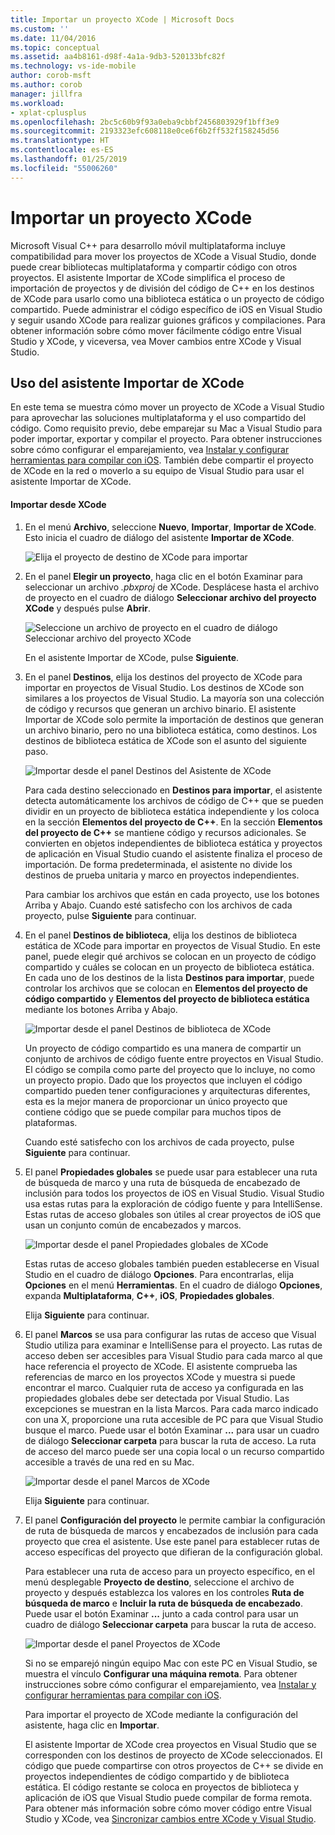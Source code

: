 ```yaml
---
title: Importar un proyecto XCode | Microsoft Docs
ms.custom: ''
ms.date: 11/04/2016
ms.topic: conceptual
ms.assetid: aa4b8161-d98f-4a1a-9db3-520133bfc82f
ms.technology: vs-ide-mobile
author: corob-msft
ms.author: corob
manager: jillfra
ms.workload:
- xplat-cplusplus
ms.openlocfilehash: 2bc5c60b9f93a0eba9cbbf2456803929f1bff3e9
ms.sourcegitcommit: 2193323efc608118e0ce6f6b2ff532f158245d56
ms.translationtype: HT
ms.contentlocale: es-ES
ms.lasthandoff: 01/25/2019
ms.locfileid: "55006260"
---
```

# <a name="import-an-xcode-project"></a>Importar un proyecto XCode
Microsoft Visual C++ para desarrollo móvil multiplataforma incluye compatibilidad para mover los proyectos de XCode a Visual Studio, donde puede crear bibliotecas multiplataforma y compartir código con otros proyectos. El asistente Importar de XCode simplifica el proceso de importación de proyectos y de división del código de C++ en los destinos de XCode para usarlo como una biblioteca estática o un proyecto de código compartido. Puede administrar el código específico de iOS en Visual Studio y seguir usando XCode para realizar guiones gráficos y compilaciones. Para obtener información sobre cómo mover fácilmente código entre Visual Studio y XCode, y viceversa, vea Mover cambios entre XCode y Visual Studio.

## <a name="use-the-import-from-xcode-wizard"></a>Uso del asistente Importar de XCode
 En este tema se muestra cómo mover un proyecto de XCode a Visual Studio para aprovechar las soluciones multiplataforma y el uso compartido del código. Como requisito previo, debe emparejar su Mac a Visual Studio para poder importar, exportar y compilar el proyecto. Para obtener instrucciones sobre cómo configurar el emparejamiento, vea [Instalar y configurar herramientas para compilar con iOS](../cross-platform/install-and-configure-tools-to-build-using-ios.md). También debe compartir el proyecto de XCode en la red o moverlo a su equipo de Visual Studio para usar el asistente Importar de XCode.

#### <a name="import-from-xcode"></a>Importar desde XCode

1. En el menú **Archivo**, seleccione **Nuevo**, **Importar**, **Importar de XCode**. Esto inicia el cuadro de diálogo del asistente **Importar de XCode**.

    ![Elija el proyecto de destino de XCode para importar](../cross-platform/media/cppmdd_u2_importxcode_choose.PNG "CPPMDD_U2_ImportXCode_Choose")

2. En el panel **Elegir un proyecto**, haga clic en el botón Examinar para seleccionar un archivo *.pbxproj* de XCode. Desplácese hasta el archivo de proyecto en el cuadro de diálogo **Seleccionar archivo del proyecto XCode** y después pulse **Abrir**.

    ![Seleccione un archivo de proyecto en el cuadro de diálogo Seleccionar archivo del proyecto XCode](../cross-platform/media/cppmdd_u2_importxcode_browse.PNG "CPPMDD_U2_ImportXCode_Browse")

    En el asistente Importar de XCode, pulse **Siguiente**.

3. En el panel **Destinos**, elija los destinos del proyecto de XCode para importar en proyectos de Visual Studio. Los destinos de XCode son similares a los proyectos de Visual Studio. La mayoría son una colección de código y recursos que generan un archivo binario. El asistente Importar de XCode solo permite la importación de destinos que generan un archivo binario, pero no una biblioteca estática, como destinos. Los destinos de biblioteca estática de XCode son el asunto del siguiente paso.

    ![Importar desde el panel Destinos del Asistente de XCode](../cross-platform/media/cppmdd_u2_importxcode_destination.jpg "CPPMDD_U2_ImportXCode_Destination")

    Para cada destino seleccionado en **Destinos para importar**, el asistente detecta automáticamente los archivos de código de C++ que se pueden dividir en un proyecto de biblioteca estática independiente y los coloca en la sección **Elementos del proyecto de C++**. En la sección **Elementos del proyecto de C++** se mantiene código y recursos adicionales. Se convierten en objetos independientes de biblioteca estática y proyectos de aplicación en Visual Studio cuando el asistente finaliza el proceso de importación. De forma predeterminada, el asistente no divide los destinos de prueba unitaria y marco en proyectos independientes.

    Para cambiar los archivos que están en cada proyecto, use los botones Arriba y Abajo. Cuando esté satisfecho con los archivos de cada proyecto, pulse **Siguiente** para continuar.

4. En el panel **Destinos de biblioteca**, elija los destinos de biblioteca estática de XCode para importar en proyectos de Visual Studio. En este panel, puede elegir qué archivos se colocan en un proyecto de código compartido y cuáles se colocan en un proyecto de biblioteca estática. En cada uno de los destinos de la lista **Destinos para importar**, puede controlar los archivos que se colocan en **Elementos del proyecto de código compartido** y **Elementos del proyecto de biblioteca estática** mediante los botones Arriba y Abajo.

    ![Importar desde el panel Destinos de biblioteca de XCode](../cross-platform/media/cppmdd_u2_importxcode_library.jpg "CPPMDD_U2_ImportXCode_Library")

    Un proyecto de código compartido es una manera de compartir un conjunto de archivos de código fuente entre proyectos en Visual Studio. El código se compila como parte del proyecto que lo incluye, no como un proyecto propio. Dado que los proyectos que incluyen el código compartido pueden tener configuraciones y arquitecturas diferentes, esta es la mejor manera de proporcionar un único proyecto que contiene código que se puede compilar para muchos tipos de plataformas.

    Cuando esté satisfecho con los archivos de cada proyecto, pulse **Siguiente** para continuar.

5. El panel **Propiedades globales** se puede usar para establecer una ruta de búsqueda de marco y una ruta de búsqueda de encabezado de inclusión para todos los proyectos de iOS en Visual Studio. Visual Studio usa estas rutas para la exploración de código fuente y para IntelliSense. Estas rutas de acceso globales son útiles al crear proyectos de iOS que usan un conjunto común de encabezados y marcos.

    ![Importar desde el panel Propiedades globales de XCode](../cross-platform/media/cppmdd_u2_importxcode_global.jpg "CPPMDD_U2_ImportXCode_Global")

    Estas rutas de acceso globales también pueden establecerse en Visual Studio en el cuadro de diálogo **Opciones**. Para encontrarlas, elija **Opciones** en el menú **Herramientas**. En el cuadro de diálogo **Opciones**, expanda **Multiplataforma**, **C++**, **iOS**, **Propiedades globales**.

    Elija **Siguiente** para continuar.

6. El panel **Marcos** se usa para configurar las rutas de acceso que Visual Studio utiliza para examinar e IntelliSense para el proyecto. Las rutas de acceso deben ser accesibles para Visual Studio para cada marco al que hace referencia el proyecto de XCode. El asistente comprueba las referencias de marco en los proyectos XCode y muestra si puede encontrar el marco. Cualquier ruta de acceso ya configurada en las propiedades globales debe ser detectada por Visual Studio. Las excepciones se muestran en la lista Marcos. Para cada marco indicado con una X, proporcione una ruta accesible de PC para que Visual Studio busque el marco. Puede usar el botón Examinar **...** para usar un cuadro de diálogo **Seleccionar carpeta** para buscar la ruta de acceso. La ruta de acceso del marco puede ser una copia local o un recurso compartido accesible a través de una red en su Mac.

    ![Importar desde el panel Marcos de XCode](../cross-platform/media/cppmdd_u2_importxcode_frameworks.jpg "CPPMDD_U2_ImportXCode_Frameworks")

    Elija **Siguiente** para continuar.

7. El panel **Configuración del proyecto** le permite cambiar la configuración de ruta de búsqueda de marcos y encabezados de inclusión para cada proyecto que crea el asistente. Use este panel para establecer rutas de acceso específicas del proyecto que difieran de la configuración global.

    Para establecer una ruta de acceso para un proyecto específico, en el menú desplegable **Proyecto de destino**, seleccione el archivo de proyecto y después establezca los valores en los controles **Ruta de búsqueda de marco** e **Incluir la ruta de búsqueda de encabezado**. Puede usar el botón Examinar **...** junto a cada control para usar un cuadro de diálogo **Seleccionar carpeta** para buscar la ruta de acceso.

    ![Importar desde el panel Proyectos de XCode](../cross-platform/media/cppmdd_u2_importxcode_projects.jpg "CPPMDD_U2_ImportXCode_Projects")

    Si no se emparejó ningún equipo Mac con este PC en Visual Studio, se muestra el vínculo **Configurar una máquina remota**. Para obtener instrucciones sobre cómo configurar el emparejamiento, vea [Instalar y configurar herramientas para compilar con iOS](../cross-platform/install-and-configure-tools-to-build-using-ios.md).

    Para importar el proyecto de XCode mediante la configuración del asistente, haga clic en **Importar**.

   El asistente Importar de XCode crea proyectos en Visual Studio que se corresponden con los destinos de proyecto de XCode seleccionados. El código que puede compartirse con otros proyectos de C++ se divide en proyectos independientes de código compartido y de biblioteca estática. El código restante se coloca en proyectos de biblioteca y aplicación de iOS que Visual Studio puede compilar de forma remota. Para obtener más información sobre cómo mover código entre Visual Studio y XCode, vea [Sincronizar cambios entre XCode y Visual Studio](../cross-platform/sync-changes-between-xcode-and-visual-studio.md).